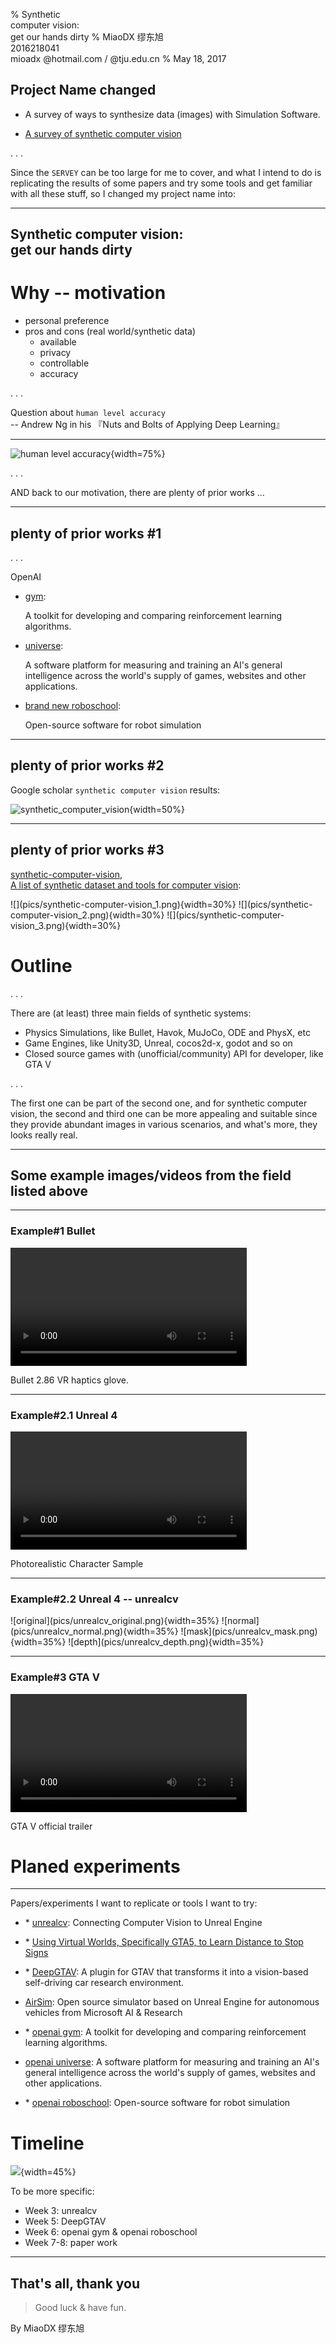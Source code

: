 % Synthetic <br> computer vision: <br>get our hands dirty
% MiaoDX 缪东旭 <br> 2016218041 <br>mioadx @hotmail.com / @tju.edu.cn
% May 18, 2017

## Project Name changed

* A survey of ways to synthesize data (images) with Simulation Software.

* [A survey of synthetic computer vision](https://miaodx.github.io/2017/05/11/blogs/synthesis/survey_of_synthetic_computer_vision/)

. . .

Since the `SERVEY` can be too large for me to cover, and what I intend to do is replicating the results of some papers and try some tools and get familiar with all these stuff, so I changed my project name into:

***

## Synthetic computer vision: <br>get our hands dirty

# Why -- motivation

* personal preference
* pros and cons (real world/synthetic data)
    - available
    - privacy    
    - controllable
    - accuracy

. . .

Question about `human level accuracy` <br> -- Andrew Ng in his 『Nuts and Bolts of Applying Deep Learning』

***

![human level accuracy](pics/andrew_ng.png){width=75%}

. . .

AND back to our motivation, there are plenty of prior works ...

***

## plenty of prior works #1

. . .

OpenAI
    
* [gym](https://github.com/openai/gym):    
    
    A toolkit for developing and comparing reinforcement learning algorithms.
    
* [universe](https://github.com/openai/universe):
    
    A software platform for measuring and training an AI's general intelligence across the world's supply of games, websites and other applications.
    
* [brand new roboschool](https://github.com/openai/roboschool):    
    
    Open-source software for robot simulation


***

## plenty of prior works #2

Google scholar `synthetic computer vision` results:

![synthetic_computer_vision](pics/synthetic_computer_vision.png){width=50%}

***

## plenty of prior works #3

[synthetic-computer-vision, <br>A list of synthetic dataset and tools for computer vision](https://github.com/unrealcv/synthetic-computer-vision):

<div id="fig:synthetic-computer-vision">
![](pics/synthetic-computer-vision_1.png){width=30%}
![](pics/synthetic-computer-vision_2.png){width=30%}
![](pics/synthetic-computer-vision_3.png){width=30%}
</div>


# Outline

. . .

There are (at least) three main fields of synthetic systems:

* Physics Simulations, like Bullet, Havok, MuJoCo, ODE and PhysX, etc
* Game Engines, like Unity3D, Unreal, cocos2d-x, godot and so on
* Closed source games with (unofficial/community) API for developer, like GTA V

. . .

The first one can be part of the second one, and for synthetic computer vision, the second and third one can be more appealing and suitable since they provide abundant images in various scenarios, and what's more, they looks really real.

***

## Some example images/videos from the field listed above

***

### Example#1 Bullet

<video data-src="pics/Bullet_2.86_VR_haptics_glove.mp4" width="75%" controls="controls" type="video/mp4">
</video>

Bullet 2.86 VR haptics glove.

***

### Example#2.1 Unreal 4

<video data-src="pics/Photorealistic_Character_Sample.mp4" width="75%" controls="controls" type="video/mp4">
</video>

Photorealistic Character Sample


***

### Example#2.2 Unreal 4 -- unrealcv

<div id="fig:unrealcv">
![original](pics/unrealcv_original.png){width=35%}
![normal](pics/unrealcv_normal.png){width=35%}
![mask](pics/unrealcv_mask.png){width=35%}
![depth](pics/unrealcv_depth.png){width=35%}
</div>

***

### Example#3 GTA V

<video data-src="pics/GTA_V.mp4" width="75%" controls="controls" type="video/mp4">
</video>

GTA V official trailer

# Planed experiments

***

Papers/experiments I want to replicate or tools I want to try:

* \* [unrealcv](https://github.com/unrealcv/unrealcv):  Connecting Computer Vision to Unreal Engine

* \* [Using Virtual Worlds, Specifically GTA5, to Learn Distance to Stop Signs](http://orfe.princeton.edu/~alaink/SmartDrivingCars/DeepLearning/GTAV_TRB_Final.pdf)

* \* [DeepGTAV](https://github.com/ai-tor/DeepGTAV):    A plugin for GTAV that transforms it into a vision-based self-driving car research environment.

* [AirSim](https://github.com/Microsoft/AirSim):    Open source simulator based on Unreal Engine for autonomous vehicles from Microsoft AI & Research 

* \* [openai gym](https://github.com/openai/gym):   A toolkit for developing and comparing reinforcement learning algorithms.
    
* [openai universe](https://github.com/openai/universe):    A software platform for measuring and training an AI's general intelligence across the world's supply of games, websites and other applications.
    
* \* [openai roboschool](https://github.com/openai/roboschool): Open-source software for robot simulation

# Timeline

![](pics/timeline.png){width=45%}

To be more specific:

* Week 3: unrealcv
* Week 5: DeepGTAV
* Week 6: openai gym & openai roboschool
* Week 7-8: paper work

***

## That's all, thank you

>Good luck & have fun.

By MiaoDX 缪东旭